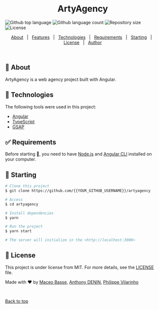 <div align="center" id="top">

&#xa0;

  <!-- <a href="https://artyagency.netlify.app">Demo</a> -->
</div>

<h1 align="center">ArtyAgency</h1>

<p>
  <img alt="Github top language" src="https://img.shields.io/github/languages/top/{{YOUR_GITHUB_USERNAME}}/artyagency?color=56BEB8">

  <img alt="Github language count" src="https://img.shields.io/github/languages/count/{{YOUR_GITHUB_USERNAME}}/artyagency?color=56BEB8">

  <img alt="Repository size" src="https://img.shields.io/github/repo-size/{{YOUR_GITHUB_USERNAME}}/artyagency?color=56BEB8">

  <img alt="License" src="https://img.shields.io/github/license/{{YOUR_GITHUB_USERNAME}}/artyagency?color=56BEB8">

  <!-- <img alt="Github issues" src="https://img.shields.io/github/issues/{{YOUR_GITHUB_USERNAME}}/artyagency?color=56BEB8" /> -->

  <!-- <img alt="Github forks" src="https://img.shields.io/github/forks/{{YOUR_GITHUB_USERNAME}}/artyagency?color=56BEB8" /> -->

  <!-- <img alt="Github stars" src="https://img.shields.io/github/stars/{{YOUR_GITHUB_USERNAME}}/artyagency?color=56BEB8" /> -->
</p>

<!-- Status -->

<!-- <h4 align="center">
	🚧  ArtyAgency 🚀 Under construction...  🚧
</h4>

<hr> -->

<p align="center">
  <a href="#dart-about">About</a> &#xa0; | &#xa0; 
  <a href="#sparkles-features">Features</a> &#xa0; | &#xa0;
  <a href="#rocket-technologies">Technologies</a> &#xa0; | &#xa0;
  <a href="#white_check_mark-requirements">Requirements</a> &#xa0; | &#xa0;
  <a href="#checkered_flag-starting">Starting</a> &#xa0; | &#xa0;
  <a href="#memo-license">License</a> &#xa0; | &#xa0;
  <a href="https://github.com/{{YOUR_GITHUB_USERNAME}}" target="_blank">Author</a>
</p>

<br>

## :dart: About

ArtyAgency is a web agency project built with Angular.

## :rocket: Technologies

The following tools were used in this project:

- [Angular](https://angular.io/)
- [TypeScript](https://www.typescriptlang.org/)
- [GSAP](https://greensock.com/gsap/)

## :white_check_mark: Requirements

Before starting :checkered_flag:, you need to have [Node.js](https://nodejs.org/en/) and [Angular CLI](https://cli.angular.io/) installed on your computer.

## :checkered_flag: Starting

```bash
# Clone this project
$ git clone https://github.com/{{YOUR_GITHUB_USERNAME}}/artyagency

# Access
$ cd artyagency

# Install dependencies
$ yarn

# Run the project
$ yarn start

# The server will initialize in the <http://localhost:3000>
```

## :memo: License

This project is under license from MIT. For more details, see the [LICENSE](LICENSE.md) file.

Made with :heart: by <a href="https://www.linkedin.com/in/maceo-basse/" target="_blank">Maceo Basse</a>, <a href="https://www.linkedin.com/in/anthony-denin/" target="_blank">Anthony DENIN</a>, <a href="https://www.linkedin.com/in/maceo-basse/" target="_blank">Philippe Vilarinho</a>

&#xa0;

<a href="#top">Back to top</a>
